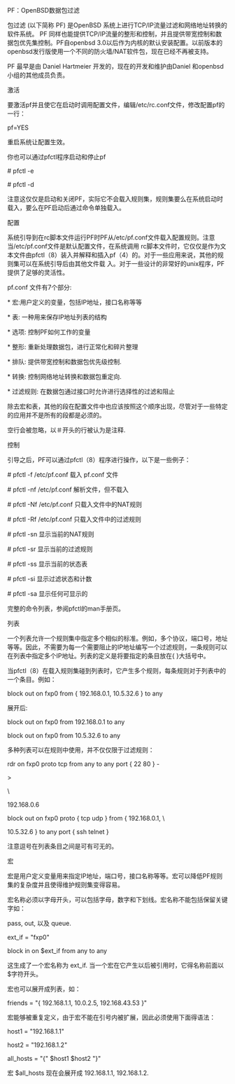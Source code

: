 PF：OpenBSD数据包过滤

包过滤 \(以下简称 PF\) 是OpenBSD 系统上进行TCP/IP流量过滤和网络地址转换的软件系统。 PF 同样也能提供TCP/IP流量的整形和控制，并且提供带宽控制和数据包优先集控制。PF自openbsd 3.0以后作为内核的默认安装配置。以前版本的openbsd发行版使用一个不同的防火墙/NAT软件包，现在已经不再被支持。

PF 最早是由 Daniel Hartmeier 开发的，现在的开发和维护由Daniel 和openbsd小组的其他成员负责。

激活

要激活pf并且使它在启动时调用配置文件，编辑/etc/rc.conf文件，修改配置pf的一行：

pf=YES

重启系统让配置生效。

你也可以通过pfctl程序启动和停止pf

\# pfctl -e

\# pfctl -d

注意这仅仅是启动和关闭PF，实际它不会载入规则集，规则集要么在系统启动时载入，要么在PF启动后通过命令单独载入。

配置

系统引导到在rc脚本文件运行PF时PF从/etc/pf.conf文件载入配置规则。注意当/etc/pf.conf文件是默认配置文件，在系统调用 rc脚本文件时，它仅仅是作为文本文件由pfctl（8）装入并解释和插入pf（4）的。对于一些应用来说，其他的规则集可以在系统引导后由其他文件载 入。对于一些设计的非常好的unix程序，PF提供了足够的灵活性。

pf.conf 文件有7个部分:

\* 宏:用户定义的变量，包括IP地址，接口名称等等

\* 表: 一种用来保存IP地址列表的结构

\* 选项: 控制PF如何工作的变量

\* 整形: 重新处理数据包，进行正常化和碎片整理

\* 排队: 提供带宽控制和数据包优先级控制.

\* 转换: 控制网络地址转换和数据包重定向.

\* 过滤规则: 在数据包通过接口时允许进行选择性的过滤和阻止

除去宏和表，其他的段在配置文件中也应该按照这个顺序出现，尽管对于一些特定的应用并不是所有的段都是必须的。

空行会被忽略，以＃开头的行被认为是注释.

控制

引导之后，PF可以通过pfctl（8）程序进行操作，以下是一些例子：

\# pfctl -f /etc/pf.conf 载入 pf.conf 文件

\# pfctl -nf /etc/pf.conf 解析文件，但不载入

\# pfctl -Nf /etc/pf.conf 只载入文件中的NAT规则

\# pfctl -Rf /etc/pf.conf 只载入文件中的过滤规则

\# pfctl -sn 显示当前的NAT规则

\# pfctl -sr 显示当前的过滤规则

\# pfctl -ss 显示当前的状态表

\# pfctl -si 显示过滤状态和计数

\# pfctl -sa 显示任何可显示的

完整的命令列表，参阅pfctl的man手册页。

列表

  


  


一个列表允许一个规则集中指定多个相似的标准。例如，多个协议，端口号，地址等等。因此，不需要为每一个需要阻止的IP地址编写一个过滤规则，一条规则可以在列表中指定多个IP地址。列表的定义是将要指定的条目放在{ }大括号中。

  


  


当pfctl（8）在载入规则集碰到列表时，它产生多个规则，每条规则对于列表中的一个条目。例如：

  


  


block out on fxp0 from { 192.168.0.1, 10.5.32.6 } to any

  


  


展开后:

  


  


block out on fxp0 from 192.168.0.1 to any

  


block out on fxp0 from 10.5.32.6 to any

  


  


多种列表可以在规则中使用，并不仅仅限于过滤规则：

  


  


rdr on fxp0 proto tcp from any to any port { 22 80 } -

&gt;

 \

  


192.168.0.6

  


block out on fxp0 proto { tcp udp } from { 192.168.0.1, \

  


10.5.32.6 } to any port { ssh telnet }

  


  


注意逗号在列表条目之间是可有可无的。

  


  


宏

  


  


宏是用户定义变量用来指定IP地址，端口号，接口名称等等。宏可以降低PF规则集的复杂度并且使得维护规则集变得容易。

  


  


宏名称必须以字母开头，可以包括字母，数字和下划线。宏名称不能包括保留关键字如：

  


pass, out, 以及 queue.

  


  


ext\_if = "fxp0"

  


  


block in on $ext\_if from any to any

  


  


这生成了一个宏名称为 ext\_if. 当一个宏在它产生以后被引用时，它得名称前面以$字符开头。

  


  


宏也可以展开成列表，如：

  


  


friends = "{ 192.168.1.1, 10.0.2.5, 192.168.43.53 }"

  


  


宏能够被重复定义，由于宏不能在引号内被扩展，因此必须使用下面得语法：

  


  


host1 = "192.168.1.1"

  


host2 = "192.168.1.2"

  


all\_hosts = "{" $host1 $host2 "}"

  


  


宏 $all\_hosts 现在会展开成 192.168.1.1, 192.168.1.2.

